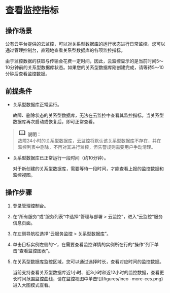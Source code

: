 # 查看监控指标<a name="rds_06_0003"></a>

## 操作场景<a name="section6512256311344"></a>

公有云平台提供的云监控，可以对关系型数据库的运行状态进行日常监控。您可以通过管理控制台，直观地查看关系型数据库的各项监控指标。

由于监控数据的获取与传输会花费一定时间，因此，云监控显示的是当前时间5～10分钟前的关系型数据库状态。如果您的关系型数据库刚创建完成，请等待5～10分钟后查看监控数据。

## 前提条件<a name="section5410804111344"></a>

-   关系型数据库正常运行。

    故障、删除状态的关系型数据库，无法在云监控中查看其监控指标。当关系型数据库再次启动或恢复后，即可正常查看。


>![](public_sys-resources/icon-note.gif) **说明：**   
>故障24小时的关系型数据库，云监控将默认该关系型数据库不存在，并在监控列表中删除，不再对其进行监控，但告警规则需要用户手动清理。  

-   关系型数据库已正常运行一段时间（约10分钟）。

    对于新创建的关系型数据库，需要等待一段时间，才能查看上报的监控数据和监控视图。


## 操作步骤<a name="section3645894911344"></a>

1.  登录管理控制台。
2.  在“所有服务“或“服务列表“中选择“管理与部署 \> 云监控”，进入“云监控“服务信息页面。
3.  在左侧导航栏选择“云服务监控 \> 关系型数据库”。
4.  单击目标实例左侧的![](figures/下拉选择.png)，在需要查看监控详情的实例所在行的“操作”列下单击“查看监控图表”。
5.  在关系型数据库监控区域，您可以通过选择时长，查看对应时间的监控数据。

    当前支持查看关系型数据库近1小时、近3小时和近12小时的监控数据，查看更长时间范围监控曲线，请在监控视图中单击![](figures/inco -more-ces.png)进入大图模式查看。


